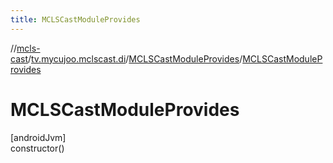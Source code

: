 ```yaml
---
title: MCLSCastModuleProvides
---
```

//[mcls-cast](../../../index.html)/[tv.mycujoo.mclscast.di](../index.html)/[MCLSCastModuleProvides](index.html)/[MCLSCastModuleProvides](-m-c-l-s-cast-module-provides.html)



# MCLSCastModuleProvides



[androidJvm]\
constructor()




